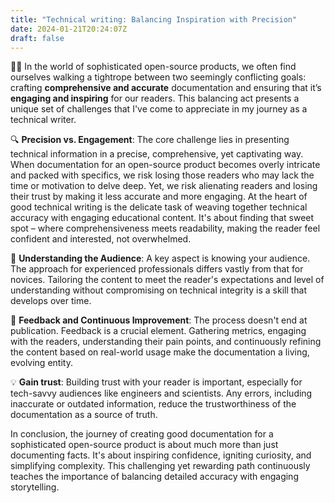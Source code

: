 ```yaml
---
title: "Technical writing: Balancing Inspiration with Precision"
date: 2024-01-21T20:24:07Z
draft: false
---
```


📝✨ In the world of sophisticated open-source products, we often find ourselves walking a tightrope between two seemingly conflicting goals: crafting **comprehensive and accurate** documentation and ensuring that it’s **engaging and inspiring** for our readers. This balancing act presents a unique set of challenges that I've come to appreciate in my journey as a technical writer.

🔍 **Precision vs. Engagement**: The core challenge lies in presenting technical information in a precise, comprehensive, yet captivating way. When documentation for an open-source product becomes overly intricate and packed with specifics, we risk losing those readers who may lack the time or motivation to delve deep. Yet, we risk alienating readers and losing their trust by making it less accurate and more engaging. At the heart of good technical writing is the delicate task of weaving together technical accuracy with engaging educational content. It's about finding that sweet spot – where comprehensiveness meets readability, making the reader feel confident and interested, not overwhelmed.

👥 **Understanding the Audience**: A key aspect is knowing your audience. The approach for experienced professionals differs vastly from that for novices. Tailoring the content to meet the reader's expectations and level of understanding without compromising on technical integrity is a skill that develops over time.

🔄 **Feedback and Continuous Improvement**: The process doesn't end at publication. Feedback is a crucial element. Gathering metrics, engaging with the readers, understanding their pain points, and continuously refining the content based on real-world usage make the documentation a living, evolving entity.

💡 **Gain trust**: Building trust with your reader is important, especially for tech-savvy audiences like engineers and scientists. Any errors, including inaccurate or outdated information, reduce the trustworthiness of the documentation as a source of truth.

In conclusion, the journey of creating good documentation for a sophisticated open-source product is about much more than just documenting facts. It's about inspiring confidence, igniting curiosity, and simplifying complexity. This challenging yet rewarding path continuously teaches the importance of balancing detailed accuracy with engaging storytelling.
